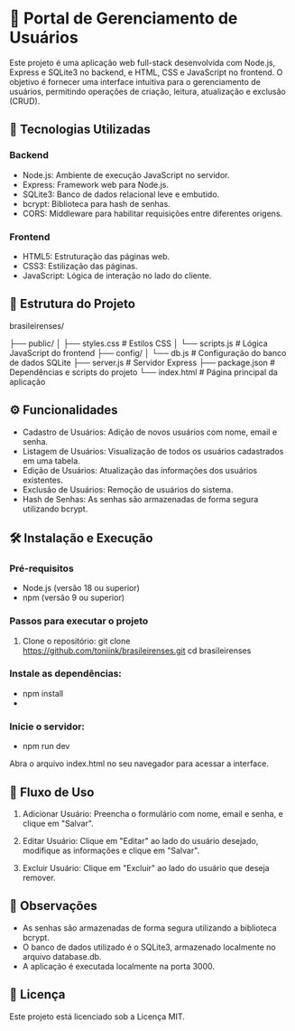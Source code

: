 # 📘 Portal de Gerenciamento de Usuários
Este projeto é uma aplicação web full-stack desenvolvida com Node.js, Express e SQLite3 no backend, e HTML, CSS e JavaScript no frontend. O objetivo é fornecer uma interface intuitiva para o gerenciamento de usuários, permitindo operações de criação, leitura, atualização e exclusão (CRUD).


## 🚀 Tecnologias Utilizadas

### Backend
- Node.js: Ambiente de execução JavaScript no servidor.
- Express: Framework web para Node.js.
- SQLite3: Banco de dados relacional leve e embutido.
- bcrypt: Biblioteca para hash de senhas.
- CORS: Middleware para habilitar requisições entre diferentes origens.

### Frontend
- HTML5: Estruturação das páginas web.
- CSS3: Estilização das páginas.
- JavaScript: Lógica de interação no lado do cliente.

## 📁 Estrutura do Projeto

brasileirenses/

├── public/
│   ├── styles.css           # Estilos CSS
│   └── scripts.js           # Lógica JavaScript do frontend
├── config/
│   └── db.js                # Configuração do banco de dados SQLite
├── server.js                # Servidor Express
├── package.json             # Dependências e scripts do projeto
└── index.html               # Página principal da aplicação


## ⚙️ Funcionalidades
- Cadastro de Usuários: Adição de novos usuários com nome, email e senha.
- Listagem de Usuários: Visualização de todos os usuários cadastrados em uma tabela.
- Edição de Usuários: Atualização das informações dos usuários existentes.
- Exclusão de Usuários: Remoção de usuários do sistema.
- Hash de Senhas: As senhas são armazenadas de forma segura utilizando bcrypt.

## 🛠️ Instalação e Execução
### Pré-requisitos
- Node.js (versão 18 ou superior)
- npm (versão 9 ou superior)

### Passos para executar o projeto
1. Clone o repositório:
git clone https://github.com/toniink/brasileirenses.git
cd brasileirenses


### Instale as dependências:
- npm install
- 
### Inicie o servidor:
- npm run dev

Abra o arquivo index.html no seu navegador para acessar a interface.

## 🔄 Fluxo de Uso
1. Adicionar Usuário: Preencha o formulário com nome, email e senha, e clique em "Salvar".

2. Editar Usuário: Clique em "Editar" ao lado do usuário desejado, modifique as informações e clique em "Salvar".

3. Excluir Usuário: Clique em "Excluir" ao lado do usuário que deseja remover.

## 📌 Observações
- As senhas são armazenadas de forma segura utilizando a biblioteca bcrypt.
- O banco de dados utilizado é o SQLite3, armazenado localmente no arquivo database.db.
- A aplicação é executada localmente na porta 3000.

## 📄 Licença
Este projeto está licenciado sob a Licença MIT.
